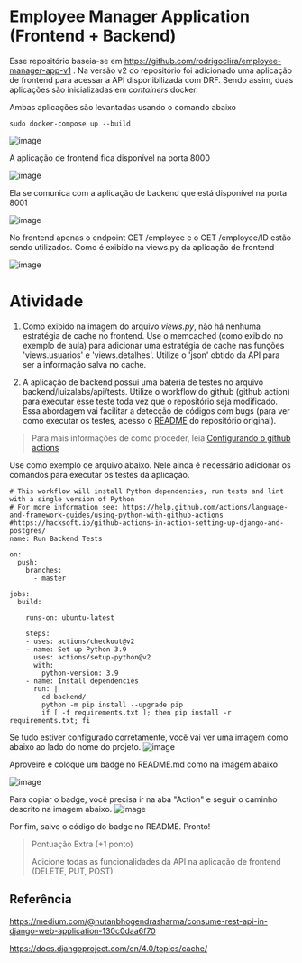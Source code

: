 # Employee Manager Application (Frontend + Backend)

Esse repositório baseia-se em https://github.com/rodrigoclira/employee-manager-app-v1 . Na versão v2 do repositório foi adicionado uma aplicação de frontend para acessar a API disponibilizada com DRF. Sendo assim, duas aplicações são inicializadas em _containers_ docker.

Ambas aplicações são levantadas usando o comando abaixo
```
sudo docker-compose up --build
```


![image](https://user-images.githubusercontent.com/276077/174942615-b4e7e945-2d89-4c23-836e-9ab8931b5ed3.png)


A aplicação de frontend fica disponível na porta 8000

![image](https://user-images.githubusercontent.com/276077/174942679-b3aa5eaa-ab51-4c51-aa21-36f55fb13a49.png)


Ela se comunica com a aplicação de backend que está disponível na porta 8001

![image](https://user-images.githubusercontent.com/276077/174942952-37e7e1f6-75b8-4db0-ba93-87933617a63e.png)


No frontend apenas o endpoint GET /employee e o GET /employee/ID estão sendo utilizados. Como é exibido na views.py da aplicação de frontend

![image](https://user-images.githubusercontent.com/276077/174943242-8d6cd8ff-691f-45bb-846e-0e029004bc00.png)


# Atividade

1. Como exibido na imagem do arquivo _views.py_, não há nenhuma estratégia de cache no frontend. 
Use o memcached (como exibido no exemplo de aula) para adicionar uma estratégia de cache nas funções 'views.usuarios' e 'views.detalhes'. 
Utilize o 'json' obtido da API para ser a informação salva no cache. 

2. A aplicação de backend possui uma bateria de testes no arquivo backend/luizalabs/api/tests. Utilize o workflow do github (github action) para executar esse teste toda vez que o repositório seja modificado. Essa abordagem vai facilitar a detecção de códigos com bugs (para ver como executar os testes, acesso o [README](https://github.com/rodrigoclira/employee-manager-app-v1) do repositório original). 
> Para mais informações de como proceder, leia [Configurando o github actions](https://cassiobotaro.dev/do_zero_a_implantacao/integracao/#configurando-o-github-actions)


Use como exemplo de arquivo abaixo. Nele ainda é necessário adicionar os comandos para executar os testes da aplicação. 

```
# This workflow will install Python dependencies, run tests and lint with a single version of Python
# For more information see: https://help.github.com/actions/language-and-framework-guides/using-python-with-github-actions
#https://hacksoft.io/github-actions-in-action-setting-up-django-and-postgres/
name: Run Backend Tests

on:
  push:
    branches:
      - master

jobs:
  build:

    runs-on: ubuntu-latest

    steps:
    - uses: actions/checkout@v2
    - name: Set up Python 3.9
      uses: actions/setup-python@v2
      with:
        python-version: 3.9
    - name: Install dependencies
      run: |
        cd backend/
        python -m pip install --upgrade pip
        if [ -f requirements.txt ]; then pip install -r requirements.txt; fi
```

Se tudo estiver configurado corretamente, você vai ver uma imagem como abaixo ao lado do nome do projeto. 
![image](https://user-images.githubusercontent.com/276077/174945420-25ece68f-3c74-4b62-86a9-fd996300e9ec.png)

Aproveire e coloque um badge no README.md como na imagem abaixo

![image](https://user-images.githubusercontent.com/276077/174945545-81e84dfc-c56a-42c8-a368-a8f72ef2f053.png)

Para copiar o badge, você precisa ir na aba "Action" e seguir o caminho descrito na imagem abaixo. 
![image](https://user-images.githubusercontent.com/276077/174945825-dbd8f6b4-5ddc-45b9-9761-16e3c1cdd64e.png)

Por fim, salve o código do badge no README. Pronto!

> Pontuação Extra (+1 ponto)
> 
> Adicione todas as funcionalidades da API na aplicação de frontend (DELETE, PUT, POST)

## Referência

https://medium.com/@nutanbhogendrasharma/consume-rest-api-in-django-web-application-130c0daa6f70

https://docs.djangoproject.com/en/4.0/topics/cache/

